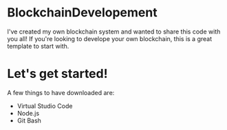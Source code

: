 # BlockchainDevelopement

I've created my own blockchain system and wanted to share this code with you all!
If you're looking to develope your own blockchain, this is a great template to start with.

# Let's get started!

A few things to have downloaded are:
- Virtual Studio Code
- Node.js
- Git Bash

